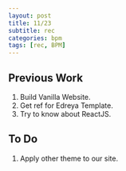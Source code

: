 ```yaml
---
layout: post
title: 11/23
subtitle: rec
categories: bpm
tags: [rec, BPM]
---
```



## Previous Work
1. Build Vanilla Website.  
2. Get ref for Edreya Template. 
3. Try to know about ReactJS.

## To Do
1. Apply other theme to our site.